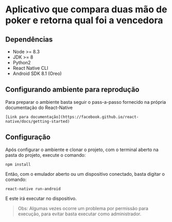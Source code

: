 # Aplicativo que compara duas mão de poker e retorna qual foi a vencedora

## Dependências

* Node >= 8.3
* JDK >= 8
* Python2
* React Native CLI
* Android SDK 8.1 (Oreo)

## Configurando ambiente para reprodução

Para preparar o ambiente basta seguir o pass-a-passo fornecido na própria documentação do React-Native

```[Link para documentação](https://facebook.github.io/react-native/docs/getting-started)```

## Configuração

Após configurar o ambiente e clonar o projeto, com o terminal aberto na pasta do projeto, execute o comando:

```npm install```

Então, com o emulador aberto ou um dispositivo conectado, basta digitar o comando:

```react-native run-android```

E este irá executar no dispositivo.

>Obs: Algumas vezes ocorre um problema por permissão para execução, para evitar basta executar como administrador.
